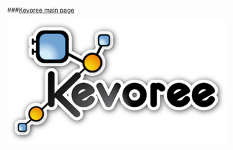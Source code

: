###[Kevoree main page](http://dukeboard.github.com/kevoree/)
<div style="float: right"><img src="https://github.com/dukeboard/kevoree/raw/master/kevoree-docs/figures/kevoree-logo-full.png"></div>